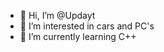 - 👋 Hi, I’m @Updayt
- 👀 I’m interested in cars and PC's
- 🌱 I’m currently learning C++ 

<!---
Updayt/Updayt is a ✨ special ✨ repository because its `README.md` (this file) appears on your GitHub profile.
You can click the Preview link to take a look at your changes.
--->
